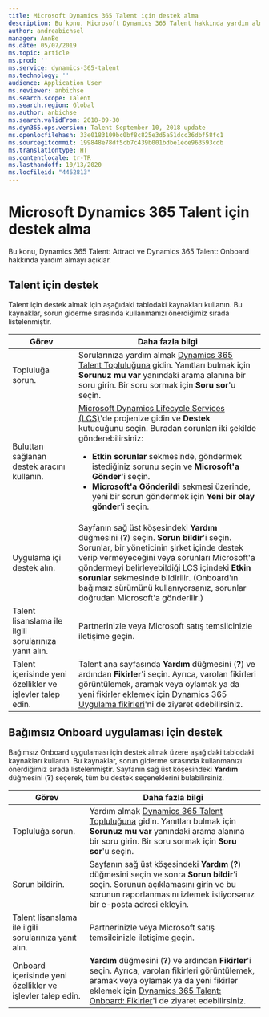 ```yaml
---
title: Microsoft Dynamics 365 Talent için destek alma
description: Bu konu, Microsoft Dynamics 365 Talent hakkında yardım almayı açıklar.
author: andreabichsel
manager: AnnBe
ms.date: 05/07/2019
ms.topic: article
ms.prod: ''
ms.service: dynamics-365-talent
ms.technology: ''
audience: Application User
ms.reviewer: anbichse
ms.search.scope: Talent
ms.search.region: Global
ms.author: anbichse
ms.search.validFrom: 2018-09-30
ms.dyn365.ops.version: Talent September 10, 2018 update
ms.openlocfilehash: 33e0183109bc0bf8c825e3d5a51dcc36dbf58fc1
ms.sourcegitcommit: 199848e78df5cb7c439b001bdbe1ece963593cdb
ms.translationtype: HT
ms.contentlocale: tr-TR
ms.lasthandoff: 10/13/2020
ms.locfileid: "4462813"
---
```

# <a name="get-support-for-microsoft-dynamics-365-talent"></a>Microsoft Dynamics 365 Talent için destek alma

Bu konu, Dynamics 365 Talent: Attract ve Dynamics 365 Talent: Onboard hakkında yardım almayı açıklar.

## <a name="support-for-talent"></a>Talent için destek

Talent için destek almak için aşağıdaki tablodaki kaynakları kullanın. Bu kaynaklar, sorun giderme sırasında kullanmanızı önerdiğimiz sırada listelenmiştir.

| Görev | Daha fazla bilgi |
|------|------------------|
| Topluluğa sorun. | Sorularınıza yardım almak [Dynamics 365 Talent Topluluğuna](https://community.dynamics.com/365/talent) gidin. Yanıtları bulmak için **Sorunuz mu var** yanındaki arama alanına bir soru girin. Bir soru sormak için **Soru sor**'u seçin. |
| Buluttan sağlanan destek aracını kullanın. | [Microsoft Dynamics Lifecycle Services (LCS)](https://lcs.dynamics.com/)'de projenize gidin ve **Destek** kutucuğunu seçin. Buradan sorunları iki şekilde gönderebilirsiniz:<ul><li>**Etkin sorunlar** sekmesinde, göndermek istediğiniz sorunu seçin ve **Microsoft'a Gönder**'i seçin.</li><li>**Microsoft'a Gönderildi** sekmesi üzerinde, yeni bir sorun göndermek için **Yeni bir olay gönder**'i seçin.</li></ul> |
| Uygulama içi destek alın. | Sayfanın sağ üst köşesindeki **Yardım** düğmesini (**?**) seçin. **Sorun bildir**'i seçin. Sorunlar, bir yöneticinin şirket içinde destek verip vermeyeceğini veya sorunları Microsoft'a göndermeyi belirleyebildiği LCS içindeki **Etkin sorunlar** sekmesinde bildirilir. (Onboard'ın bağımsız sürümünü kullanıyorsanız, sorunlar doğrudan Microsoft'a gönderilir.) |
| Talent lisanslama ile ilgili sorularınıza yanıt alın. | Partnerinizle veya Microsoft satış temsilcinizle iletişime geçin. |
| Talent içerisinde yeni özellikler ve işlevler talep edin. | Talent ana sayfasında **Yardım** düğmesini (**?**) ve ardından **Fikirler**'i seçin. Ayrıca, varolan fikirleri görüntülemek, aramak veya oylamak ya da yeni fikirler eklemek için [Dynamics 365 Uygulama fikirleri](https://experience.dynamics.com/ideas/)'ni de ziyaret edebilirsiniz. |

## <a name="support-for-the-onboard-stand-alone-app"></a>Bağımsız Onboard uygulaması için destek

Bağımsız Onboard uygulaması için destek almak üzere aşağıdaki tablodaki kaynakları kullanın. Bu kaynaklar, sorun giderme sırasında kullanmanızı önerdiğimiz sırada listelenmiştir. Sayfanın sağ üst köşesindeki **Yardım** düğmesini (**?**) seçerek, tüm bu destek seçeneklerini bulabilirsiniz.

| Görev | Daha fazla bilgi |
|------|------------------|
| Topluluğa sorun. | Yardım almak [Dynamics 365 Talent Topluluğuna](https://community.dynamics.com/365/talent) gidin. Yanıtları bulmak için **Sorunuz mu var** yanındaki arama alanına bir soru girin. Bir soru sormak için **Soru sor**'u seçin. |
| Sorun bildirin. | Sayfanın sağ üst köşesindeki **Yardım** (**?**) düğmesini seçin ve sonra **Sorun bildir**'i seçin. Sorunun açıklamasını girin ve bu sorunun raporlanmasını izlemek istiyorsanız bir e-posta adresi ekleyin. |
| Talent lisanslama ile ilgili sorularınıza yanıt alın. | Partnerinizle veya Microsoft satış temsilcinizle iletişime geçin. |
| Onboard içerisinde yeni özellikler ve işlevler talep edin. | **Yardım** düğmesini (**?**) ve ardından **Fikirler**'i seçin. Ayrıca, varolan fikirleri görüntülemek, aramak veya oylamak ya da yeni fikirler eklemek için [Dynamics 365 Talent: Onboard: Fikirler](https://experience.dynamics.com/ideas/categories/?forum=569a7fb2-8327-e911-a95a-000d3a4f3883&forumName=Dynamics%20365%20for%20Talent%3A%20Onboard)'i de ziyaret edebilirsiniz. |
